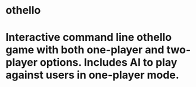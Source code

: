 # othello

# Interactive command line othello game with both one-player and two-player options. Includes AI to play against users in one-player mode. 
